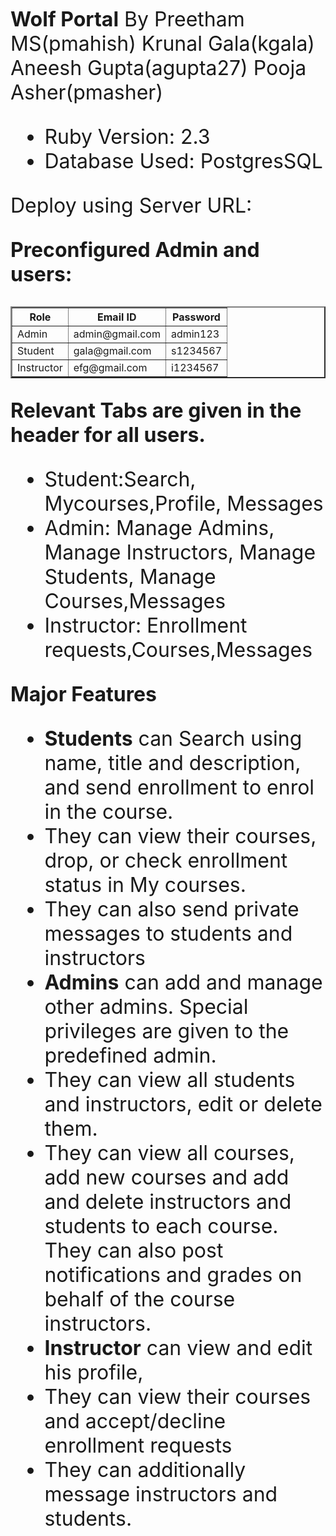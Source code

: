<b><font size=6>Wolf Portal</text></b>
By Preetham MS(pmahish)
Krunal Gala(kgala) 
Aneesh Gupta(agupta27)
Pooja Asher(pmasher)<br>

 - Ruby Version: 2.3 
 - Database Used: PostgresSQL

Deploy using Server URL: 

<b>Preconfigured Admin and users:</b>
<table  border =2>
<th>Role</th>       			 <th> Email ID       </th><th>         Password</th>
<tr><td>Admin     			<td>  admin@gmail.com <td>    admin123</td></tr>
<tr><td>Student    <td>  gala@gmail.com <td>    s1234567</td></tr><tr>
<td>Instructor<td>  efg@gmail.com  <td> i1234567</tr></table>

<b>Relevant Tabs are given in the header for all users.</b>

 - Student:Search, Mycourses,Profile, Messages  
 -  Admin: Manage Admins, Manage Instructors, Manage Students,   Manage Courses,Messages
 - Instructor: Enrollment requests,Courses,Messages

<b>Major Features</b>

 - **Students** can Search using name, title and description, and send enrollment to enrol in the course.
 - They can view their courses, drop, or check enrollment status in My courses. 
 - They can also send private messages to students and instructors
 - **Admins** can add and manage other admins. Special privileges are given to the predefined admin.
 - They can view all students and instructors, edit or delete them.
 - They can view all courses, add new courses and add and delete instructors and students to each course. They can also post notifications and grades on behalf of the course instructors.
 -  **Instructor** can view and edit his profile, 
 - They can view their courses and accept/decline enrollment requests
 - They can additionally message instructors and students.

